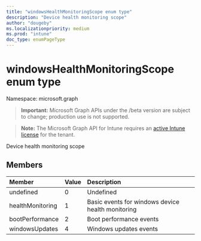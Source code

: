 ```yaml
---
title: "windowsHealthMonitoringScope enum type"
description: "Device health monitoring scope"
author: "dougeby"
ms.localizationpriority: medium
ms.prod: "intune"
doc_type: enumPageType
---
```


# windowsHealthMonitoringScope enum type

Namespace: microsoft.graph

> **Important:** Microsoft Graph APIs under the /beta version are subject to change; production use is not supported.

> **Note:** The Microsoft Graph API for Intune requires an [active Intune license](https://go.microsoft.com/fwlink/?linkid=839381) for the tenant.

Device health monitoring scope

## Members
|Member|Value|Description|
|:---|:---|:---|
|undefined|0|Undefined|
|healthMonitoring|1|Basic events for windows device health monitoring|
|bootPerformance|2|Boot performance events|
|windowsUpdates|4|Windows updates events|



